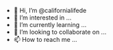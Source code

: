- 👋 Hi, I’m @californialifede
- 👀 I’m interested in ...
- 🌱 I’m currently learning ...
- 💞️ I’m looking to collaborate on ...
- 📫 How to reach me ...

<!---
californialifede/californialifede is a ✨ special ✨ repository because its `README.md` (this file) appears on your GitHub profile.
You can click the Preview link to take a look at your changes.
--->
